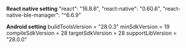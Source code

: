 **React native setting**
"react": "16.8.6",
"react-native": "0.60.6",
"react-native-ble-manager": "^6.6.9"

**Android setting**
buildToolsVersion = "28.0.3"
minSdkVersion = 19
compileSdkVersion = 28
targetSdkVersion = 28
supportLibVersion = "28.0.0"
